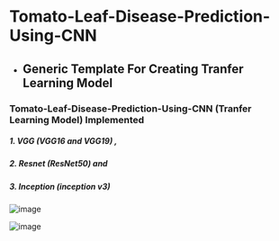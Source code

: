 # Tomato-Leaf-Disease-Prediction-Using-CNN

<!------------------------------------------>
* ## Generic Template For Creating Tranfer Learning Model

<!------------------------------------->
### Tomato-Leaf-Disease-Prediction-Using-CNN (Tranfer Learning Model) Implemented

##### 1. VGG (VGG16 and VGG19) ,
##### 2. Resnet (ResNet50) and 
##### 3. Inception (inception v3)

![image](https://user-images.githubusercontent.com/69152112/209929398-f1ba8f3d-08bc-4394-85a0-1a10492c6e23.png)

![image](https://user-images.githubusercontent.com/69152112/209929488-bc6e2768-5003-4fee-a034-b1d205493038.png)




